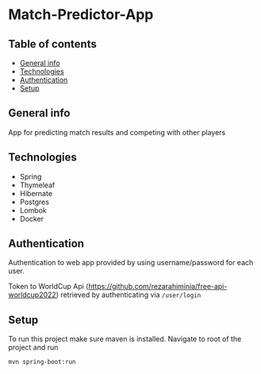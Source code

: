 # Match-Predictor-App

## Table of contents
* [General info](#general-info)
* [Technologies](#technologies)
* [Authentication](#authentication)
* [Setup](#setup)

## General info
App for predicting match results and competing with other players

## Technologies
- Spring 
- Thymeleaf
- Hibernate
- Postgres
- Lombok
- Docker

## Authentication
Authentication to web app provided by using username/password for each user.

Token to WorldCup Api (https://github.com/rezarahiminia/free-api-worldcup2022) retrieved by authenticating via `/user/login` 

## Setup
To run this project make sure maven is installed. 
Navigate to root of the project and run

`mvn spring-boot:run`
